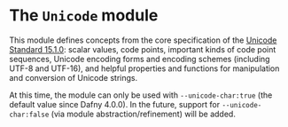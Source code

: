 # The `Unicode` module

This module defines concepts from the core specification
of the [Unicode Standard 15.1.0](https://www.unicode.org/versions/Unicode15.1.0/):
scalar values, code points, important kinds of code point sequences,
Unicode encoding forms and encoding schemes (including UTF-8 and UTF-16),
and helpful properties and functions for manipulation and conversion of Unicode strings.

At this time, the module can only be used with `--unicode-char:true`
(the default value since Dafny 4.0.0).
In the future, support for `--unicode-char:false` (via module abstraction/refinement)
will be added.
